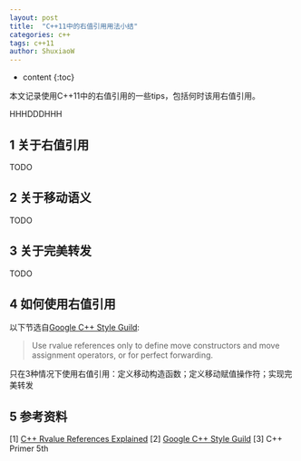 ```yaml
---
layout: post
title:  "C++11中的右值引用用法小结"
categories: c++
tags: c++11 
author: ShuxiaoW
---
```


* content
{:toc}

本文记录使用C++11中的右值引用的一些tips，包括何时该用右值引用。

HHHDDDHHH

## 1 关于右值引用

TODO

## 2 关于移动语义

TODO

## 3 关于完美转发

TODO

## 4 如何使用右值引用

以下节选自[Google C++ Style Guild](https://google.github.io/styleguide/cppguide.html#Rvalue_references):

> Use rvalue references only to define move constructors and move assignment operators, or for perfect forwarding.

只在3种情况下使用右值引用：定义移动构造函数；定义移动赋值操作符；实现完美转发

## 5 参考资料

[1] [C++ Rvalue References Explained](http://thbecker.net/articles/rvalue_references/section_01.html)
[2] [Google C++ Style Guild](https://google.github.io/styleguide/cppguide.html#Rvalue_references)
[3] C++ Primer 5th
